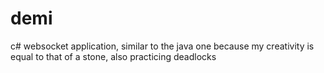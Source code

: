 # demi
c# websocket application, similar to the java one because my creativity is equal to that of a stone, also practicing deadlocks
